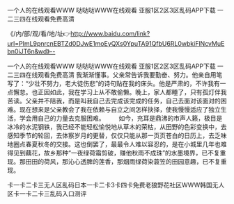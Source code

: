 一个人的在线观看WWW
哒哒哒WWW在线观看
亚服1区2区3区乱码APP下载
一二三四在线观看免费高清


《/内/部/观/看/地/址👉http://www.baidu.com/link?url=PImL9pnrcnEBTZd0DJwE1moEyQXs0YpuTA91QfbU6RL0wbkiFlNcvMuEbn0iJT6n&wd》--

一个人的在线观看WWW
哒哒哒WWW在线观看
亚服1区2区3区乱码APP下载
一二三四在线观看免费高清
我渐渐懂事。父亲常告诉我要勤奋、努力。他亲自用笔写了：“少壮不努力，老大徒伤悲”的诗句贴在我的床头。他是严肃的，不许我有一点懈怠。也正因如此，我在学习上从不敢偷懒。晚上，家人都睡了，只有孤灯伴我苦读。父亲并不陪我，而是叫我自己去完成该完成的任务，自己去面对该面对的困难。现在想来是父亲教会了我在依赖与自立之间怎样抉择，使我慢慢适应了独立生活，学会用自己的力量去克服困难。
　　如今，充耳是鼎沸的市声人籁，极目是冰冷的水泥钢铁，我已经不能轻松愉悦地从草木的荣枯，从田野的色彩变换中，去感知季节的轮回，去体察岁月的更替，仅仅只能从那一页页苍白的日历上，去乏味地圈点春夏秋冬的交接。这也倒罢了，最最令人难以容忍的，是在小城里几年也难得见到藕花，故乡那种“一夜绿荷霜剪破，赚他秋雨不成珠”的水墨境界，已不复重现。那田田的荷风，那沁心透脾的莲香，那烟雨绿荷染蓑笠的田园意趣，已不复重现。　　





卡一卡二卡三无人区乱码日本一卡二卡3卡四卡免费老狼野花社区WWW韩国无人区卡一卡二卡三乱码入口测评
